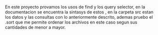 En este proyecto provamos los usos de find y los query selector, en la documentacion se encuentra la sintasys de estos , en la carpeta src estan los datos y las consultas con lo anteriormente descrito, ademas pruebo el .sort que me permite ordenar los archivos en este caso segun sus cantidades de menor a mayor.